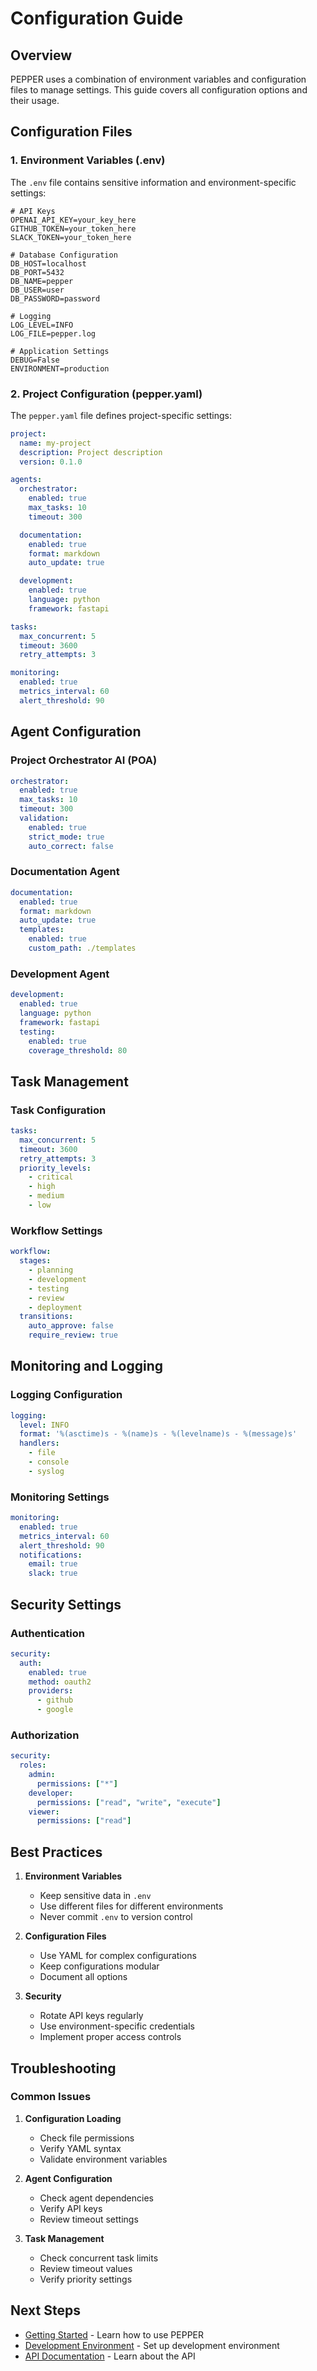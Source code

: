 # Configuration Guide

## Overview

PEPPER uses a combination of environment variables and configuration files to manage settings. This guide covers all configuration options and their usage.

## Configuration Files

### 1. Environment Variables (.env)

The `.env` file contains sensitive information and environment-specific settings:

```env
# API Keys
OPENAI_API_KEY=your_key_here
GITHUB_TOKEN=your_token_here
SLACK_TOKEN=your_token_here

# Database Configuration
DB_HOST=localhost
DB_PORT=5432
DB_NAME=pepper
DB_USER=user
DB_PASSWORD=password

# Logging
LOG_LEVEL=INFO
LOG_FILE=pepper.log

# Application Settings
DEBUG=False
ENVIRONMENT=production
```

### 2. Project Configuration (pepper.yaml)

The `pepper.yaml` file defines project-specific settings:

```yaml
project:
  name: my-project
  description: Project description
  version: 0.1.0

agents:
  orchestrator:
    enabled: true
    max_tasks: 10
    timeout: 300

  documentation:
    enabled: true
    format: markdown
    auto_update: true

  development:
    enabled: true
    language: python
    framework: fastapi

tasks:
  max_concurrent: 5
  timeout: 3600
  retry_attempts: 3

monitoring:
  enabled: true
  metrics_interval: 60
  alert_threshold: 90
```

## Agent Configuration

### Project Orchestrator AI (POA)

```yaml
orchestrator:
  enabled: true
  max_tasks: 10
  timeout: 300
  validation:
    enabled: true
    strict_mode: true
    auto_correct: false
```

### Documentation Agent

```yaml
documentation:
  enabled: true
  format: markdown
  auto_update: true
  templates:
    enabled: true
    custom_path: ./templates
```

### Development Agent

```yaml
development:
  enabled: true
  language: python
  framework: fastapi
  testing:
    enabled: true
    coverage_threshold: 80
```

## Task Management

### Task Configuration

```yaml
tasks:
  max_concurrent: 5
  timeout: 3600
  retry_attempts: 3
  priority_levels:
    - critical
    - high
    - medium
    - low
```

### Workflow Settings

```yaml
workflow:
  stages:
    - planning
    - development
    - testing
    - review
    - deployment
  transitions:
    auto_approve: false
    require_review: true
```

## Monitoring and Logging

### Logging Configuration

```yaml
logging:
  level: INFO
  format: '%(asctime)s - %(name)s - %(levelname)s - %(message)s'
  handlers:
    - file
    - console
    - syslog
```

### Monitoring Settings

```yaml
monitoring:
  enabled: true
  metrics_interval: 60
  alert_threshold: 90
  notifications:
    email: true
    slack: true
```

## Security Settings

### Authentication

```yaml
security:
  auth:
    enabled: true
    method: oauth2
    providers:
      - github
      - google
```

### Authorization

```yaml
security:
  roles:
    admin:
      permissions: ["*"]
    developer:
      permissions: ["read", "write", "execute"]
    viewer:
      permissions: ["read"]
```

## Best Practices

1. **Environment Variables**
   - Keep sensitive data in `.env`
   - Use different files for different environments
   - Never commit `.env` to version control

2. **Configuration Files**
   - Use YAML for complex configurations
   - Keep configurations modular
   - Document all options

3. **Security**
   - Rotate API keys regularly
   - Use environment-specific credentials
   - Implement proper access controls

## Troubleshooting

### Common Issues

1. **Configuration Loading**
   - Check file permissions
   - Verify YAML syntax
   - Validate environment variables

2. **Agent Configuration**
   - Check agent dependencies
   - Verify API keys
   - Review timeout settings

3. **Task Management**
   - Check concurrent task limits
   - Review timeout values
   - Verify priority settings

## Next Steps

- [Getting Started](Getting-Started) - Learn how to use PEPPER
- [Development Environment](Development-Environment) - Set up development environment
- [API Documentation](API-Documentation) - Learn about the API 